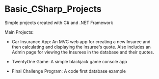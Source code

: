 # Basic_CSharp_Projects
Simple projects created with C# and .NET Framework

Main Projects:    
  - Car Insurance App:
        An MVC web app for creating a new Insuree and then calculating and displaying the Insuree's quote.
        Also includes an Admin page for viewing the Insurees in the database and their quotes.
  
  - TwentyOne Game:
        A simple blackjack game console app
        
  - Final Challenge Program:
        A code first database example
